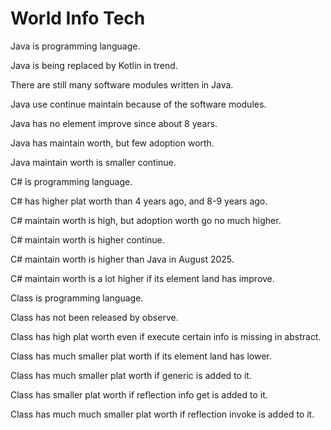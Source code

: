 # World Info Tech

Java is programming language.

Java is being replaced by Kotlin in trend.

There are still many software modules written in Java.

Java use continue maintain because of the software modules.

Java has no element improve since about 8 years.

Java has maintain worth, but few adoption worth.

Java maintain worth is smaller continue.

C# is programming language.

C# has higher plat worth than 4 years ago, and 8-9 years ago.

C# maintain worth is high, but adoption worth go no much higher.

C# maintain worth is higher continue.

C# maintain worth is higher than Java in August 2025.

C# maintain worth is a lot higher if its element land has improve.

Class is programming language.

Class has not been released by observe.

Class has high plat worth even if execute certain info is missing in abstract.

Class has much smaller plat worth if its element land has lower.

Class has much smaller plat worth if generic is added to it.

Class has smaller plat worth if reflection info get is added to it.

Class has much much smaller plat worth if reflection invoke is added to it.